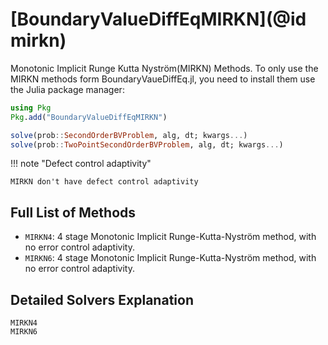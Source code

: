 # [BoundaryValueDiffEqMIRKN](@id mirkn)

Monotonic Implicit Runge Kutta Nyström(MIRKN) Methods. To only use the MIRKN methods form BoundaryVaueDiffEq.jl, you need to install them use the Julia package manager:

```julia
using Pkg
Pkg.add("BoundaryValueDiffEqMIRKN")
```

```julia
solve(prob::SecondOrderBVProblem, alg, dt; kwargs...)
solve(prob::TwoPointSecondOrderBVProblem, alg, dt; kwargs...)
```

!!! note "Defect control adaptivity"
    
    MIRKN don't have defect control adaptivity

## Full List of Methods

  - `MIRKN4`: 4 stage Monotonic Implicit Runge-Kutta-Nyström method, with no error control adaptivity.
  - `MIRKN6`: 4 stage Monotonic Implicit Runge-Kutta-Nyström method, with no error control adaptivity.

## Detailed Solvers Explanation

```@docs
MIRKN4
MIRKN6
```

